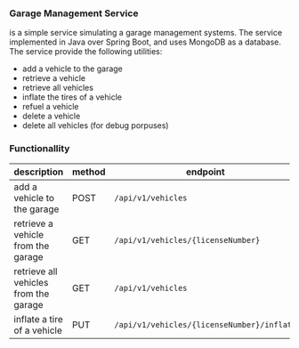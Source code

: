 ### Garage Management Service

is a simple service simulating a garage management systems. The service implemented in Java over Spring Boot, and uses MongoDB as a database.
The service provide the following utilities:

- add a vehicle to the garage
- retrieve a vehicle
- retrieve all vehicles
- inflate the tires of a vehicle
- refuel a vehicle
- delete a vehicle
- delete all vehicles (for debug porpuses)

### Functionallity

| description                           | method | endpoint                                   | input              | output                              |
| ------------------------------------- | ------ | ------------------------------------------ | ------------------ | ----------------------------------- |
| add a vehicle to the garage           | POST   | `/api/v1/vehicles`                         | `Vehicle` boundary | `DetailedVehicle` boundary          |
| retrieve a vehicle from the garage    | GET    | `/api/v1/vehicles/{licenseNumber}`         | ------             | `DetailedVehicle` boundary          |
| retrieve all vehicles from the garage | GET    | `/api/v1/vehicles`                         | ------             | Array of `DetailedVehicle` boundary |
| inflate a tire of a vehicle           | PUT    | `/api/v1/vehicles/{licenseNumber}/inflate` | ------             | ------                              |
